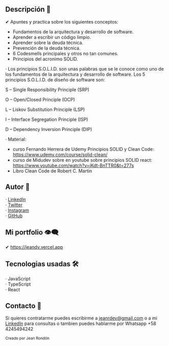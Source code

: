 ## Descripción 💬

✔ Apuntes y practica sobre los siguientes conceptos:

- Fundamentos de la arquitectura y desarrollo de software.
- Aprender a escribir un código limpio.
- Aprender sobre la deuda técnica.
- Prevención de la deuda técnica.
- 6 Codesmells principales y otros no tan comunes.
- Principios del acronimo SOLID.

· Los principios S.O.L.I.D. son unas palabras que se le conoce como uno de los fundamentos de la arquitectura y desarrollo de software. Los 5 principios S.O.L.I.D. de diseño de software son: 

S – Single Responsibility Principle (SRP)

O – Open/Closed Principle (OCP)

L – Liskov Substitution Principle (LSP)

I – Interface Segregation Principle (ISP)

D – Dependency Inversion Principle (DIP)

· Material: 

- curso Fernando Herrera de Udemy Principios SOLID y Clean Code: https://www.udemy.com/course/solid-clean/
- curso de Midudev sobre en youtube sobre principios SOLID react: https://www.youtube.com/watch?v=jKdt-BnTTR0&t=277s
- Libro Clean Code de Robert C. Martin

## Autor 🤠

· [LinkedIn](https://www.linkedin.com/in/jeandv/) <br>
· [Twitter](https://www.twitter.com/r4yb4/) <br>
· [Instagram](https://www.instagram.com/._jeanr/) <br>
· [GitHub](https://github.com/jeandv/) 

## Mi portfolio 👁‍🗨

✔ https://jeandv.vercel.app

## Tecnologias usadas 🛠️

· JavaScript <br>
· TypeScript <br>
· React <br>

## Contacto 📧

Si quieres contratarme puedes escribirme a jeanrdev@gmail.com o a mi [LinkedIn](https://www.linkedin.com/in/jeandv/) para consultas o tambien puedes hablarme por Whatsapp +58 4245494242

<small>Creado por Jean Rondón</small>
